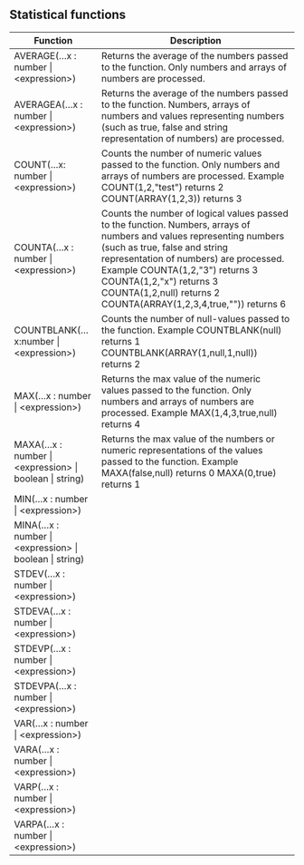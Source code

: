 ## Statistical functions

| Function                                                           | Description                                                                                                                                                                                                                                                                                                                             |
| ------------------------------------------------------------------ | --------------------------------------------------------------------------------------------------------------------------------------------------------------------------------------------------------------------------------------------------------------------------------------------------------------------------------------- |
| AVERAGE(…x : number \| \<expression\>)                             | Returns the average of the numbers passed to the function. Only numbers and arrays of numbers are processed.                                                                                                                                                                                                                            |
| AVERAGEA(…x : number \| \<expression\>)                            | Returns the average of the numbers passed to the function. Numbers, arrays of numbers and values representing numbers (such as true, false and string representation of numbers) are processed.                                                                                                                                         |
| COUNT(…x: number \| \<expression\>)                                | Counts the number of numeric values passed to the function. Only numbers and arrays of numbers are processed.  Example  COUNT(1,2,"test") returns 2  COUNT(ARRAY(1,2,3)) returns 3                                                                                                                                                      |
| COUNTA(…x : number \| \<expression\>)                              | Counts the number of logical values passed to the function.  Numbers, arrays of numbers and values representing numbers (such as true, false and string representation of numbers) are processed.  Example  COUNTA(1,2,"3") returns 3  COUNTA(1,2,"x") returns 3  COUNTA(1,2,null) returns 2  COUNTA(ARRAY(1,2,3,4,true,"")) returns 6  |
| COUNTBLANK(…x:number \| \<expression\>)                            | Counts the number of null-values passed to the function.  Example  COUNTBLANK(null) returns 1  COUNTBLANK(ARRAY(1,null,1,null)) returns 2                                                                                                                                                                                               |
| MAX(…x : number \| \<expression\>)                                 | Returns the max value of the numeric values passed to the function. Only numbers and arrays of numbers are processed.  Example  MAX(1,4,3,true,null) returns 4                                                                                                                                                                          |
| MAXA(…x : number \| \<expression\> \| boolean \| string)           | Returns the max value of the numbers or numeric representations of the values passed to the function.  Example  MAXA(false,null) returns 0  MAXA(0,true) returns 1                                                                                                                                                                      |
| MIN(…x : number \| \<expression\>)                                 |                                                                                                                                                                                                                                                                                                                                         |
| MINA(…x : number \| \<expression\> \| boolean \| string)           |                                                                                                                                                                                                                                                                                                                                         |
| STDEV(…x : number \| \<expression\>)                               |                                                                                                                                                                                                                                                                                                                                         |
| STDEVA(…x : number \| \<expression\>)                              |                                                                                                                                                                                                                                                                                                                                         |
| STDEVP(…x : number \| \<expression\>)                              |                                                                                                                                                                                                                                                                                                                                         |
| STDEVPA(…x : number \| \<expression\>)                             |                                                                                                                                                                                                                                                                                                                                         |
| VAR(…x : number \| \<expression\>)                                 |                                                                                                                                                                                                                                                                                                                                         |
| VARA(…x : number \| \<expression\>)                                |                                                                                                                                                                                                                                                                                                                                         |
| VARP(…x : number \| \<expression\>)                                |                                                                                                                                                                                                                                                                                                                                         |
| VARPA(…x : number \| \<expression\>)                               |                                                                                                                                                                                                                                                                                                                                         |

